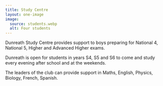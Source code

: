 ```yaml
---
title: Study Centre
layout: one-image
image:
  source: students.webp
  alt: Four students
---
```


Dunreath Study Centre provides support to boys preparing for National 4, National 5, Higher and Advanced Higher exams.

Dunreath is open for students in years S4, S5 and S6 to come and study every evening after school and at the weekends.

The leaders of the club can provide support in Maths, English, Physics, Biology, French, Spanish.
